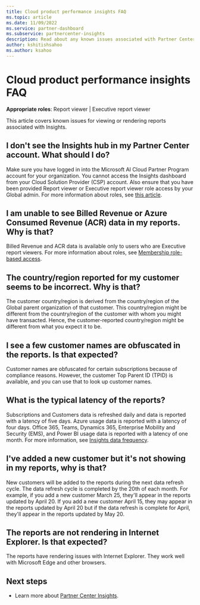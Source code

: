 ```yaml
---
title: Cloud product performance insights FAQ
ms.topic: article
ms.date: 11/09/2022
ms.service: partner-dashboard
ms.subservice: partnercenter-insights
description: Read about any known issues associated with Partner Center Insights (PCI) reports. Information may include known rendering issues or reporting limitations.
author: kshitishsahoo
ms.author: ksahoo
---
```


# Cloud product performance insights FAQ

**Appropriate roles**: Report viewer | Executive report viewer

This article covers known issues for viewing or rendering reports associated with Insights.

## I don't see the Insights hub in my Partner Center account. What should I do?

Make sure you have logged in into the Microsoft AI Cloud Partner Program account for your organization. You cannot access the Insights dashboard from your Cloud Solution Provider (CSP) account. Also ensure that you have been provided Report viewer or Executive report viewer role access by your Global admin. For more information about roles, see [this article](./insights-roles.md).

## I am unable to see Billed Revenue or Azure Consumed Revenue (ACR) data in my reports. Why is that?

Billed Revenue and ACR data is available only to users who are Executive report viewers. For more information about roles, see [Membership role-based access](./insights-roles.md).

## The country/region reported for my customer seems to be incorrect. Why is that?

The customer country/region is derived from the country/region of the Global parent organization of that customer. This country/region might be different from the country/region of the customer with whom you might have transacted. Hence, the customer-reported country/region might be different from what you expect it to be.

## I see a few customer names are obfuscated in the reports. Is that expected?

Customer names are obfuscated for certain subscriptions because of compliance reasons. However, the customer Top Parent ID (TPID) is available, and you can use that to look up customer names.

## What is the typical latency of the reports?

Subscriptions and Customers data is refreshed daily and data is reported with a latency of five days. Azure usage data is reported with a latency of four days. Office 365, Teams, Dynamics 365, Enterprise Mobility and Security (EMS), and Power BI usage data is reported with a latency of one month. For more information, see [Insights data frequency](insights-data-frequency.md).

## I've added a new customer but it's not showing in my reports, why is that?

New customers will be added to the reports during the next data refresh cycle. The data refresh cycle is completed by the 20th of each month. For example, if you add a new customer March 25, they'll appear in the reports updated by April 20. If you add a new customer April 15, they may appear in the reports updated by April 20 but if the data refresh is complete for April, they'll appear in the reports updated by May 20.

## The reports are not rendering in Internet Explorer. Is that expected?

The reports have rendering issues with Internet Explorer. They work well with Microsoft Edge and other browsers.

## Next steps

- Learn more about [Partner Center Insights](partner-center-insights.md).


